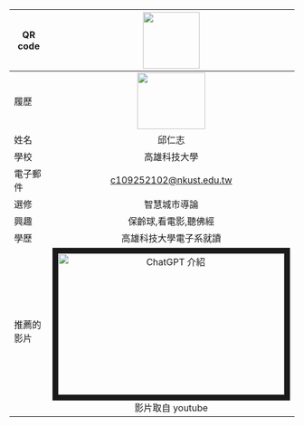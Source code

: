 |      QR code      |<img src="http://s05.calm9.com/qrcode/2024-04/8F743DH7FQ.png" width=100 height=100/>|
| ---------------- |:-----------------------------:|
|      履歷        |<img src="https://nai500.com/wp-content/uploads/2021/06/Dogecoin.jpg" width=120 height=100/>|
| 姓名             | 邱仁志                  |
| 學校             | 高雄科技大學                  |
| 電子郵件         | c109252102@nkust.edu.tw          |
| 選修             | 智慧城市導論                  |
| 興趣             | 保齡球,看電影,聽佛經                  |
| 學歷             | 高雄科技大學電子系就讀                  |
| 推薦的影片        |<a href="https://www.youtube.com/watch?v=XwAp_XHlM-w&pp=ygUJ5aSn5oKy5ZKS" target="_blank"><img src="https://img.youtube.com/vi/XwAp_XHlM-w/maxresdefault.jpg" alt="ChatGPT 介紹 " width="400" height="250" border="10" /></a><br>影片取自 youtube
